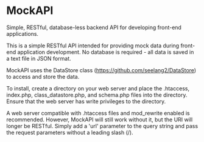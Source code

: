 # MockAPI
Simple, RESTful, database-less backend API for developing front-end applications.

This is a simple RESTful API intended for providing mock data during
front-end application development. No database is required - all data
is saved in a text file in JSON format.

MockAPI uses the DataStore class (https://github.com/seelang2/DataStore)
to access and store the data.
 
To install, create a directory on your web server and place the .htaccess,
index.php, class_datastore.php, and schema.php files into the directory.
Ensure that the web server has write privileges to the directory.

A web server compatible with .htaccess files and mod_rewrite enabled is
recommended. However, MockAPI will still work without it, but the URI will
longer be RESTful. Simply add a 'url' parameter to the query string and 
pass the request parameters without a leading slash (/).
 